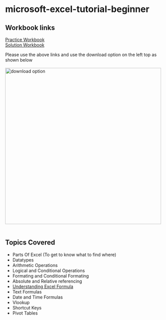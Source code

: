 # microsoft-excel-tutorial-beginner

## Workbook links
[Practice Workbook](https://github.com/AmuthesWaran/microsoft-excel-tutorial-beginner/blob/main/excel-beginner-tutorial_workout.xlsx) <br>
[Solution Workbook](https://github.com/AmuthesWaran/microsoft-excel-tutorial-beginner/blob/main/excel-beginner-tutorial_solution.xlsx)

Please use the above links and use the download option on the left top as shown below
<br>
<br>
<img src="https://github.com/AmuthesWaran/microsoft-excel-tutorial-beginner/assets/79437368/c3e65893-d50b-4412-924e-74488aa1a985" alt="download option" width="500"/>
<br>
<br>

## Topics Covered
* Parts Of Excel (To get to know what to find where) 
* Datatypes
* Arithmetic Operations
* Logical and Conditional Operations 
* Formating and Conditional Formating
* Absolute and Relative referencing
* <a href="https://medium.com/@amutheswaran/how-to-remember-spreadsheet-formulas-more-effectively-c4cafe29629" target="_blank">Understanding Excel Formula</a>
* Text Formulas
* Date and Time Formulas
* Vlookup
* Shortcut Keys
* Pivot Tables
